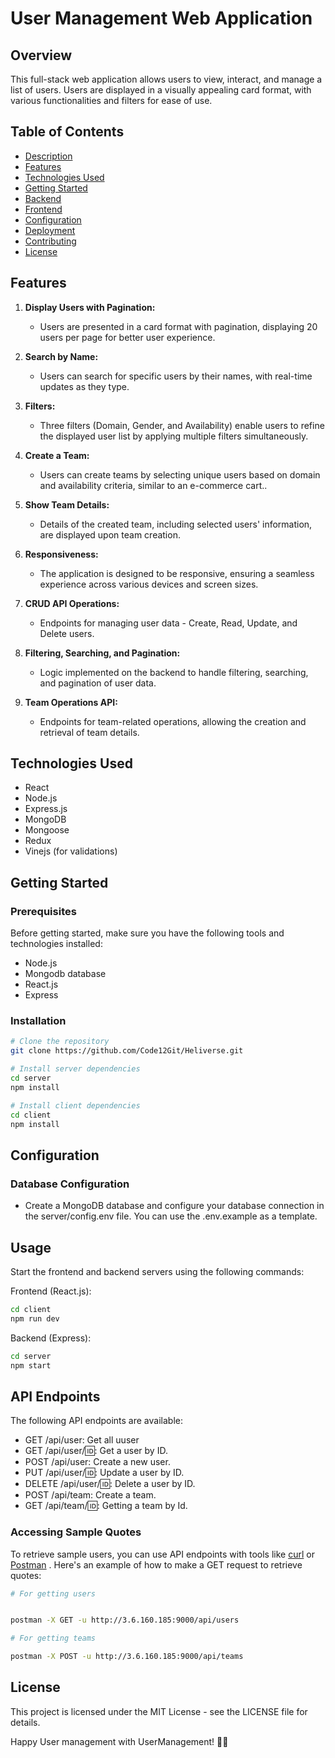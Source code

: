 # User Management Web Application

## Overview

This full-stack web application allows users to view, interact, and manage a list of users. Users are displayed in a visually appealing card format, with various functionalities and filters for ease of use.

## Table of Contents

- [Description](#description)
- [Features](#features)
- [Technologies Used](#technologies-used)
- [Getting Started](#getting-started)
- [Backend](#backend)
- [Frontend](#frontend)
- [Configuration](#configuration)
- [Deployment](#deployment)
- [Contributing](#contributing)
- [License](#license)

## Features

1. **Display Users with Pagination:**

   - Users are presented in a card format with pagination, displaying 20 users per page for better user experience.

2. **Search by Name:**

   - Users can search for specific users by their names, with real-time updates as they type.

3. **Filters:**

   - Three filters (Domain, Gender, and Availability) enable users to refine the displayed user list by applying multiple filters simultaneously.

4. **Create a Team:**

   - Users can create teams by selecting unique users based on domain and availability criteria, similar to an e-commerce cart..

5. **Show Team Details:**

   - Details of the created team, including selected users' information, are displayed upon team creation.

6. **Responsiveness:**

   - The application is designed to be responsive, ensuring a seamless experience across various devices and screen sizes.

7. **CRUD API Operations:**

   - Endpoints for managing user data - Create, Read, Update, and Delete users.

8. **Filtering, Searching, and Pagination:**

   - Logic implemented on the backend to handle filtering, searching, and pagination of user data.

9. **Team Operations API:**
   - Endpoints for team-related operations, allowing the creation and retrieval of team details.

## Technologies Used

- React
- Node.js
- Express.js
- MongoDB
- Mongoose
- Redux
- Vinejs (for validations)

## Getting Started

### Prerequisites

Before getting started, make sure you have the following tools and technologies installed:

- Node.js
- Mongodb database
- React.js
- Express

### Installation

```bash
# Clone the repository
git clone https://github.com/Code12Git/Heliverse.git

# Install server dependencies
cd server
npm install

# Install client dependencies
cd client
npm install

```

## Configuration

### Database Configuration

- Create a MongoDB database and configure your database connection in the server/config.env file. You can use the .env.example as a template.

## Usage

Start the frontend and backend servers using the following commands:

Frontend (React.js):

```bash
cd client
npm run dev

```

Backend (Express):

```bash
cd server
npm start

```

## API Endpoints

The following API endpoints are available:

- GET /api/user: Get all uuser
- GET /api/user/🆔: Get a user by ID.
- POST /api/user: Create a new user.
- PUT /api/user/🆔: Update a user by ID.
- DELETE /api/user/🆔: Delete a user by ID.
- POST /api/team: Create a team.
- GET /api/team/🆔: Getting a team by Id.

### Accessing Sample Quotes

To retrieve sample users, you can use API endpoints with tools like [curl](https://curl.se/) or [Postman](https://www.postman.com/) . Here's an example of how to make a GET request to retrieve quotes:

```bash
# For getting users


postman -X GET -u http://3.6.160.185:9000/api/users

# For getting teams

postman -X POST -u http://3.6.160.185:9000/api/teams

```

## License

This project is licensed under the MIT License - see the LICENSE file for details.

Happy User management with UserManagement! 📝🚀
